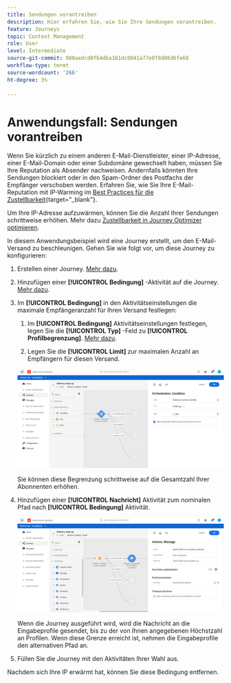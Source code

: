 ```yaml
---
title: Sendungen vorantreiben
description: Hier erfahren Sie, wie Sie Ihre Sendungen vorantreiben.
feature: Journeys
topic: Content Management
role: User
level: Intermediate
source-git-commit: 980aedcd0fb4dba161dc0041a77e0f8d06d6fe68
workflow-type: tm+mt
source-wordcount: '266'
ht-degree: 3%

---
```



# Anwendungsfall: Sendungen vorantreiben

Wenn Sie kürzlich zu einem anderen E-Mail-Dienstleister, einer IP-Adresse, einer E-Mail-Domain oder einer Subdomäne gewechselt haben, müssen Sie Ihre Reputation als Absender nachweisen. Andernfalls könnten Ihre Sendungen blockiert oder in den Spam-Ordner des Postfachs der Empfänger verschoben werden. Erfahren Sie, wie Sie Ihre E-Mail-Reputation mit IP-Warming im [Best Practices für die Zustellbarkeit](https://experienceleague.adobe.com/docs/deliverability-learn/deliverability-best-practice-guide/additional-resources/generic-resources/increase-reputation-with-ip-warming.html){target=&quot;_blank&quot;}.

Um Ihre IP-Adresse aufzuwärmen, können Sie die Anzahl Ihrer Sendungen schrittweise erhöhen. Mehr dazu [Zustellbarkeit in Journey Optimizer optimieren](../deliverability.md).

In diesem Anwendungsbeispiel wird eine Journey erstellt, um den E-Mail-Versand zu beschleunigen. Gehen Sie wie folgt vor, um diese Journey zu konfigurieren:

1. Erstellen einer Journey. [Mehr dazu](journey-gs.md).

1. Hinzufügen einer **[!UICONTROL Bedingung]** -Aktivität auf die Journey. [Mehr dazu](condition-activity.md).

1. Im **[!UICONTROL Bedingung]** in den Aktivitätseinstellungen die maximale Empfängeranzahl für Ihren Versand festlegen:

   1. Im **[!UICONTROL Bedingung]** Aktivitätseinstellungen festlegen, legen Sie die **[!UICONTROL Typ]** -Feld zu **[!UICONTROL Profilbegrenzung]**. [Mehr dazu](condition-activity.md#profile_cap).

   1. Legen Sie die **[!UICONTROL Limit]** zur maximalen Anzahl an Empfängern für diesen Versand.

   ![](../assets/profile-cap-condition.png)

   Sie können diese Begrenzung schrittweise auf die Gesamtzahl Ihrer Abonnenten erhöhen.

1. Hinzufügen einer **[!UICONTROL Nachricht]** Aktivität zum nominalen Pfad nach **[!UICONTROL Bedingung]** Aktivität.

   ![](../assets/ramp-up-deliveries-message.png)

   Wenn die Journey ausgeführt wird, wird die Nachricht an die Eingabeprofile gesendet, bis zu der von Ihnen angegebenen Höchstzahl an Profilen. Wenn diese Grenze erreicht ist, nehmen die Eingabeprofile den alternativen Pfad an.

1. Füllen Sie die Journey mit den Aktivitäten Ihrer Wahl aus.

Nachdem sich Ihre IP erwärmt hat, können Sie diese Bedingung entfernen.





